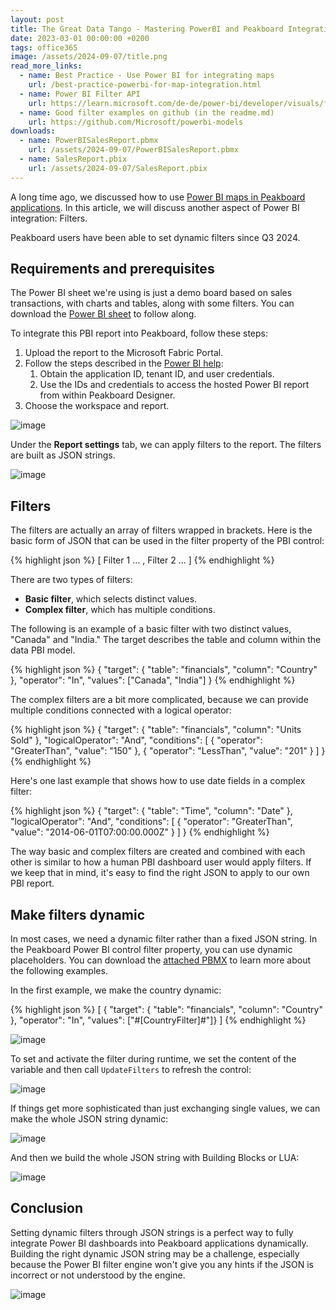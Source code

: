 ```yaml
---
layout: post
title: The Great Data Tango - Mastering PowerBI and Peakboard Integration with Filters
date: 2023-03-01 00:00:00 +0200
tags: office365 
image: /assets/2024-09-07/title.png
read_more_links:
  - name: Best Practice - Use Power BI for integrating maps
    url: /best-practice-powerbi-for-map-integration.html
  - name: Power BI Filter API
    url: https://learn.microsoft.com/de-de/power-bi/developer/visuals/filter-api
  - name: Good filter examples on github (in the readme.md)
    url: https://github.com/Microsoft/powerbi-models
downloads:
  - name: PowerBISalesReport.pbmx
    url: /assets/2024-09-07/PowerBISalesReport.pbmx
  - name: SalesReport.pbix
    url: /assets/2024-09-07/SalesReport.pbix
---
```

A long time ago, we discussed how to use [Power BI maps in Peakboard applications](/best-practice-powerbi-for-map-integration.html). In this article, we will discuss another aspect of Power BI integration: Filters. 

Peakboard users have been able to set dynamic filters since Q3 2024.

## Requirements and prerequisites

The Power BI sheet we're using is just a demo board based on sales transactions, with charts and tables, along with some filters. You can download the [Power BI sheet](/assets/2024-09-07/SalesReport.pbix) to follow along.

To integrate this PBI report into Peakboard, follow these steps:
1. Upload the report to the Microsoft Fabric Portal.
2. Follow the steps described in the [Power BI help](https://help.peakboard.com/controls/Extended/en-power-bi.html):
    1. Obtain the application ID, tenant ID, and user credentials.
    2. Use the IDs and credentials to access the hosted Power BI report from within Peakboard Designer.
3. Choose the workspace and report.

![image](/assets/2024-09-07/010.png)

Under the **Report settings** tab, we can apply filters to the report. The filters are built as JSON strings.

![image](/assets/2024-09-07/020.png)

## Filters

The filters are actually an array of filters wrapped in brackets. Here is the basic form of JSON that can be used in the filter property of the PBI control: 

{% highlight json %}
[
      Filter 1 ...
    ,
      Filter 2 ...
]
{% endhighlight %}

There are two types of filters:
* **Basic filter**, which selects distinct values.
* **Complex filter**, which has multiple conditions.

The following is an example of a basic filter with two distinct values, "Canada" and "India." The target describes the table and column within the data PBI model.

{% highlight json %}
{
    "target": {
        "table": "financials",
        "column": "Country"
    },
    "operator": "In",
    "values": ["Canada", "India"]
}
{% endhighlight %}

The complex filters are a bit more complicated, because we can provide multiple conditions connected with a logical operator:

{% highlight json %}
{
    "target": {
        "table": "financials",
        "column": "Units Sold"
    },
    "logicalOperator": "And",
    "conditions": [
        {
            "operator": "GreaterThan",
            "value": "150"
        },
        {
            "operator": "LessThan",
            "value": "201"
        }
    ]
}
{% endhighlight %}

Here's one last example that shows how to use date fields in a complex filter:

{% highlight json %}
{
  "target": {
    "table": "Time",
    "column": "Date"
  },
  "logicalOperator": "And",
  "conditions": [
    {
      "operator": "GreaterThan",
      "value": "2014-06-01T07:00:00.000Z"
    }
  ]
}
{% endhighlight %}

The way basic and complex filters are created and combined with each other is similar to how a human PBI dashboard user would apply filters. If we keep that in mind, it's easy to find the right JSON to apply to our own PBI report.

## Make filters dynamic

In most cases, we need a dynamic filter rather than a fixed JSON string. In the Peakboard Power BI control filter property, you can use dynamic placeholders. You can download the [attached PBMX](/assets/2024-09-07/PowerBISalesReport.pbmx) to learn more about the following examples.

In the first example, we make the country dynamic:

{% highlight json %}
[
{ "target": { "table": "financials", "column": "Country" },
"operator": "In", "values": ["#[CountryFilter]#"]}
]
{% endhighlight %}

![image](/assets/2024-09-07/030.png)

To set and activate the filter during runtime, we set the content of the variable and then call `UpdateFilters` to refresh the control:

![image](/assets/2024-09-07/040.png)

If things get more sophisticated than just exchanging single values, we can make the whole JSON string dynamic:

![image](/assets/2024-09-07/050.png)

And then we build the whole JSON string with Building Blocks or LUA:

![image](/assets/2024-09-07/060.png)

## Conclusion

Setting dynamic filters through JSON strings is a perfect way to fully integrate Power BI dashboards into Peakboard applications dynamically. Building the right dynamic JSON string may be a challenge, especially because the Power BI filter engine won't give you any hints if the JSON is incorrect or not understood by the engine.  

![image](/assets/2024-09-07/result.gif)

